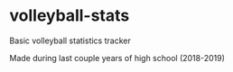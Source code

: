 # volleyball-stats
Basic volleyball statistics tracker

Made during last couple years of high school (2018-2019)
